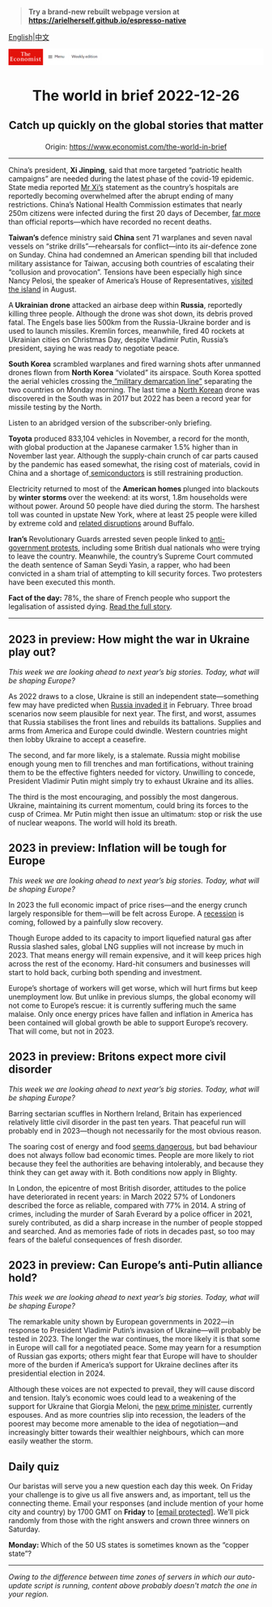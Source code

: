 > **Try a brand-new rebuilt webpage version at https://arielherself.github.io/espresso-native**

[English](https://github.com/arielherself/espresso/blob/main/README.md)|[中文](https://github-com.translate.goog/arielherself/espresso/blob/main/README.md?_x_tr_sl=en&_x_tr_tl=zh-CN&_x_tr_hl=zh-CN&_x_tr_pto=wapp)



![The Economist](menubar.png)

# <p align="center">The world in brief 2022-12-26</p>

## <p align="center">Catch up quickly on the global stories that matter</p>

<p align="center">Origin: <a href="https://www.economist.com/the-world-in-brief">https://www.economist.com/the-world-in-brief</a><hr>

China’s president, <strong>Xi Jinping</strong>, said that more targeted “patriotic health campaigns” are needed during the latest phase of the covid-19 epidemic. State media reported [Mr Xi’s](https://www.economist.com/china/2022/12/15/the-politics-of-xi-jinpings-covid-retreat) statement as the country’s hospitals are reportedly becoming overwhelmed after the abrupt ending of many restrictions. China’s National Health Commission estimates that nearly 250m citizens were infected during the first 20 days of December, [far more](https://www.economist.com/china/2022/12/15/our-model-shows-that-chinas-covid-death-toll-could-be-massive) than official reports—which have recorded no recent deaths.

<strong>Taiwan’s </strong>defence ministry said <strong>China </strong>sent 71 warplanes and seven naval vessels on “strike drills”⁠—rehearsals for conflict⁠—into its air-defence zone on Sunday. China had condemned an American spending bill that included military assistance for Taiwan, accusing both countries of escalating their “collusion and provocation”. Tensions have been especially high since Nancy Pelosi, the speaker of America’s House of Representatives, [visited the island](https://www.economist.com/asia/2022/08/03/nancy-pelosi-has-left-taiwan-the-real-crisis-may-be-just-beginning) in August.

A<strong> Ukrainian</strong> <strong>drone</strong> attacked an airbase deep within <strong>Russia</strong>, reportedly killing three people. Although the drone was shot down, its debris proved fatal. The Engels base lies 500km from the Russia-Ukraine border and is used to launch missiles. Kremlin forces, meanwhile, fired 40 rockets at Ukrainian cities on Christmas Day, despite Vladimir Putin, Russia’s president, saying he was ready to negotiate peace.

<strong>South Korea</strong> scrambled warplanes and fired warning shots after unmanned drones flown from <strong>North Korea</strong> “violated” its airspace. South Korea spotted the aerial vehicles crossing the[ “military demarcation line”](https://www.economist.com/the-economist-explains/2013/11/05/why-is-the-border-between-the-koreas-sometimes-called-the-38th-parallel) separating the two countries on Monday morning. The last time a [North Korean](https://www.economist.com/the-economist-reads/2022/10/18/what-to-read-to-understand-north-korea) drone was discovered in the South was in 2017 but 2022 has been a record year for missile testing by the North.

Listen to an abridged version of the subscriber-only briefing.

<strong>Toyota</strong> produced 833,104 vehicles in November, a record for the month, with global production at the Japanese carmaker 1.5% higher than in November last year. Although the supply-chain crunch of car parts caused by the pandemic has eased somewhat, the rising cost of materials, covid in China and a shortage of[ semiconductors](https://www.economist.com/business/2022/09/29/why-some-chipmakers-are-hurting-much-more-than-others) is still restraining production.

Electricity returned to most of the <strong>American homes </strong>plunged into blackouts by <strong>winter storms </strong>over the weekend: at its worst, 1.8m households were without power. Around 50 people have died during the storm. The harshest toll was counted in upstate New York, where at least 25 people were killed by extreme cold and [related disruptions](https://www.economist.com/finance-and-economics/2022/11/24/weather-is-again-determining-economic-outcomes) around Buffalo.

<strong>Iran’s </strong>Revolutionary Guards arrested seven people linked to [anti-government protests](https://www.economist.com/middle-east-and-africa/2022/12/04/irans-rattled-government-may-be-backing-down), including some British dual nationals who were trying to leave the country. Meanwhile, the country’s Supreme Court commuted the death sentence of Saman Seydi Yasin, a rapper, who had been convicted in a sham trial of attempting to kill security forces. Two protesters have been executed this month.

<strong>Fact of the day:</strong> 78%, the share of French people who support the legalisation of assisted dying. [Read the full story](https://www.economist.com/europe/2022/12/20/france-starts-a-debate-on-legalising-assisted-dying).

----------

## 2023 in preview: How might the war in Ukraine play out?

<em>This week we are looking ahead to next year’s big stories. Today, what will be shaping Europe?</em>

As 2022 draws to a close, Ukraine is still an independent state—something few may have predicted when [Russia invaded it](https://www.economist.com/ukraine-crisis) in February. Three broad scenarios now seem plausible for next year. The first, and worst, assumes that Russia stabilises the front lines and rebuilds its battalions. Supplies and arms from America and Europe could dwindle. Western countries might then lobby Ukraine to accept a ceasefire. 

The second, and far more likely, is a stalemate. Russia might mobilise enough young men to fill trenches and man fortifications, without training them to be the effective fighters needed for victory. Unwilling to concede, President Vladimir Putin might simply try to exhaust Ukraine and its allies. 

The third is the most encouraging, and possibly the most dangerous. Ukraine, maintaining its current momentum, could bring its forces to the cusp of Crimea. Mr Putin might then issue an ultimatum: stop or risk the use of nuclear weapons. The world will hold its breath.

## 2023 in preview: Inflation will be tough for Europe

<em>This week we are looking ahead to next year’s big stories. Today, what will be shaping Europe?</em>

In 2023 the full economic impact of price rises—and the energy crunch largely responsible for them—will be felt across Europe. A [recession](https://www.economist.com/the-world-ahead/2022/11/18/why-a-global-recession-is-inevitable-in-2023) is coming, followed by a painfully slow recovery. 

Though Europe added to its capacity to import liquefied natural gas after Russia slashed sales, global LNG supplies will not increase by much in 2023. That means energy will remain expensive, and it will keep prices high across the rest of the economy. Hard-hit consumers and businesses will start to hold back, curbing both spending and investment.

Europe’s shortage of workers will get worse, which will hurt firms but keep unemployment low. But unlike in previous slumps, the global economy will not come to Europe’s rescue: it is currently suffering much the same malaise. Only once energy prices have fallen and inflation in America has been contained will global growth be able to support Europe’s recovery. That will come, but not in 2023.

## 2023 in preview: Britons expect more civil disorder

<em>This week we are looking ahead to next year’s big stories. Today, what will be shaping Europe?</em>

Barring sectarian scuffles in Northern Ireland, Britain has experienced relatively little civil disorder in the past ten years. That peaceful run will probably end in 2023—though not necessarily for the most obvious reason.

The soaring cost of energy and food [seems dangerous](https://www.economist.com/leaders/2022/06/23/a-wave-of-unrest-is-coming-heres-how-to-avert-some-of-it), but bad behaviour does not always follow bad economic times. People are more likely to riot because they feel the authorities are behaving intolerably, and because they think they can get away with it. Both conditions now apply in Blighty. 

In London, the epicentre of most British disorder, attitudes to the police have deteriorated in recent years: in March 2022 57% of Londoners described the force as reliable, compared with 77% in 2014. A string of crimes, including the murder of Sarah Everard by a police officer in 2021, surely contributed, as did a sharp increase in the number of people stopped and searched. And as memories fade of riots in decades past, so too may fears of the baleful consequences of fresh disorder.

## 2023 in preview: Can Europe’s anti-Putin alliance hold?

<em>This week we are looking ahead to next year’s big stories. Today, what will be shaping Europe?</em>

The remarkable unity shown by European governments in 2022—in response to President Vladimir Putin’s invasion of Ukraine—will probably be tested in 2023. The longer the war continues, the more likely it is that some in Europe will call for a negotiated peace. Some may yearn for a resumption of Russian gas exports; others might fear that Europe will have to shoulder more of the burden if America’s support for Ukraine declines after its presidential election in 2024. 

Although these voices are not expected to prevail, they will cause discord and tension. Italy’s economic woes could lead to a weakening of the support for Ukraine that Giorgia Meloni, the [new prime minister](https://www.economist.com/europe/2022/10/22/giorgia-meloni-and-her-allies-take-power-in-italy), currently espouses. And as more countries slip into recession, the leaders of the poorest may become more amenable to the idea of negotiation—and increasingly bitter towards their wealthier neighbours, which can more easily weather the storm. 

## Daily quiz

Our baristas will serve you a new question each day this week. On Friday your challenge is to give us all five answers and, as important, tell us the connecting theme. Email your responses (and include mention of your home city and country) by 1700 GMT on <strong>Friday</strong> to [<span class="__cf_email__" data-cfemail="c392b6aab986b0b3b1a6b0b0ac83a6a0acadacaeaab0b7eda0acae">[email&#160;protected]</span>](https://mail.google.com/mail/?view=cm&amp;fs=1&amp;tf=1&amp;to=QuizEspresso@economist.com). We’ll pick randomly from those with the right answers and crown three winners on Saturday.

<strong>Monday: </strong>Which of the 50 US states is sometimes known as the “copper state”?

----------

*Owing to the difference between time zones of servers in which our auto-update script is running, content above probably doesn't match the one in your region.*
